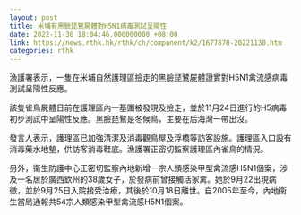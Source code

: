 ```yaml
---
layout: post
title: 米埔有黑臉琵鷺屍體對H5N1病毒測試呈陽性
date: 2022-11-30 18:04:46.000000000 +08:00
link: https://news.rthk.hk/rthk/ch/component/k2/1677870-20221130.htm
categories: rthk
---
```


漁護署表示，一隻在米埔自然護理區撿走的黑臉琵鷺屍體證實對H5N1禽流感病毒測試呈陽性反應。

該隻雀鳥屍體日前在護理區內一基圍被發現及撿走，並於11月24日進行的H5病毒初步測試中呈陽性反應。黑臉琵鷺是冬候鳥，主要在后海灣一帶出沒。

發言人表示，護理區已加強清潔及消毒觀鳥屋及浮橋等訪客設施。護理區入口設有消毒藥水地墊，供訪客消毒鞋底。漁護署正密切監察護理區內雀鳥的情況。

另外，衞生防護中心正密切監察內地新增一宗人類感染甲型禽流感H5N1個案，涉及一名居於廣西欽州的38歲女子，於發病前曾接觸活家禽。她於9月22出現病徵，並於9月25日入院接受治療，其後於10月18日離世。自2005年至今，內地衞生當局通報共54宗人類感染甲型禽流感H5N1個案。
